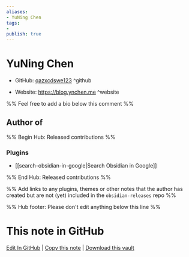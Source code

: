 ```yaml
---
aliases:
- YuNing Chen
tags:
- 
publish: true
---
```


# YuNing Chen

- GitHub: [qazxcdswe123](https://github.com/qazxcdswe123/) ^github
<!-- - Discord: `@` ^discord-->
- Website: <https://blog.ynchen.me> ^website
<!-- - [[Publish sites|Publish site]]: <https://> ^publish-->

%% Feel free to add a bio below this comment %%


## Author of

%% Begin Hub: Released contributions %%
### Plugins
- [[search-obsidian-in-google|Search Obsidian in Google]]

%% End Hub: Released contributions %%

%% Add links to any plugins, themes or other notes that the author has created but are not (yet) included in the `obsidian-releases` repo %%

<!--
### Unlisted plugins
-->

<!--
### Others
-->

<!--
## Sponsor this author
-->

<!-- - [[GitHub sponsors]]: [Sponsor @qazxcdswe123 on GitHub Sponsors](https://github.com/sponsors/qazxcdswe123) ^github-sponsor-->
<!-- - [[Buy me a coffee]]: <https://> ^buy-me-a-coffee-->
<!-- - [[PayPal]]: <https://> ^paypal-->
<!-- - [[Patreon]]: <https://> ^patreon-->

<!--
## Follow this author
-->

<!-- - [[YouTube Channels|On YouTube]]: <https://> ^youtube-->
<!-- - Twitter: <https://> ^twitter-->
<!-- - ... -->

%% Hub footer: Please don't edit anything below this line %%

# This note in GitHub

<span class="git-footer">[Edit In GitHub](https://github.dev/obsidian-community/obsidian-hub/blob/main/01%20-%20Community/People/qazxcdswe123.md "git-hub-edit-note") | [Copy this note](https://raw.githubusercontent.com/obsidian-community/obsidian-hub/main/01%20-%20Community/People/qazxcdswe123.md "git-hub-copy-note") | [Download this vault](https://github.com/obsidian-community/obsidian-hub/archive/refs/heads/main.zip "git-hub-download-vault") </span>
